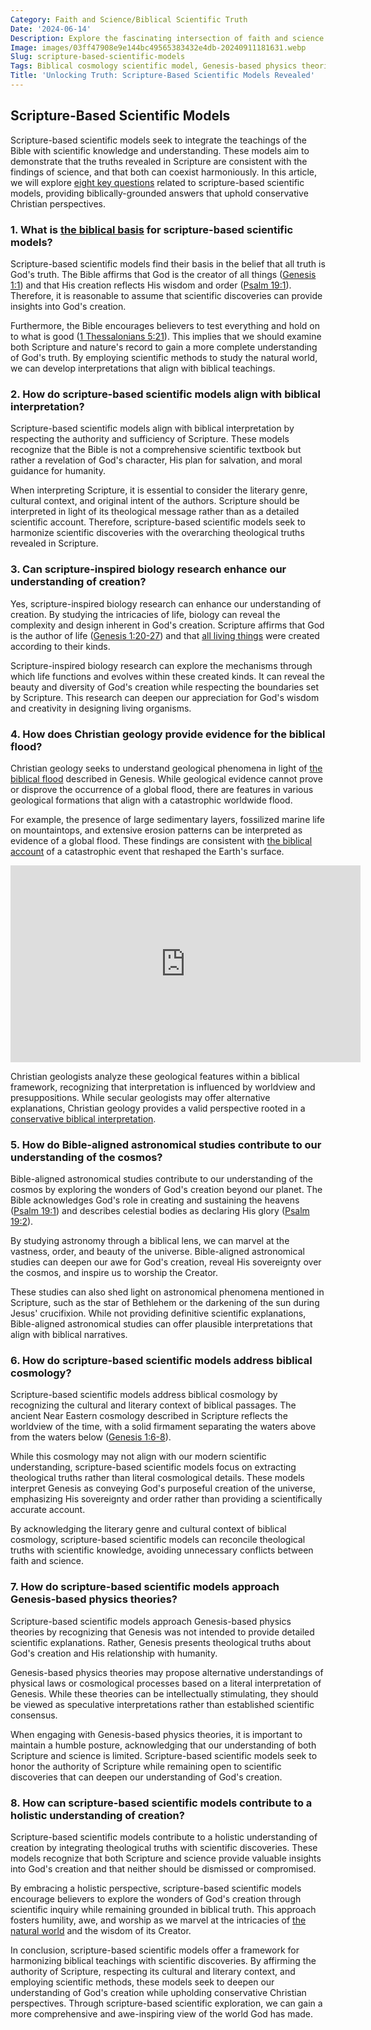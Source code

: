 ```yaml
---
Category: Faith and Science/Biblical Scientific Truth
Date: '2024-06-14'
Description: Explore the fascinating intersection of faith and science with Scripture-based scientific models like Biblical cosmology, Genesis-inspired physics, and Christian geology flood evidence in this enlightening article.
Image: images/03ff47908e9e144bc49565383432e4db-20240911181631.webp
Slug: scripture-based-scientific-models
Tags: Biblical cosmology scientific model, Genesis-based physics theories, Scripture-inspired biology research, Christian geology flood evidence, Bible-aligned astronomical studies
Title: 'Unlocking Truth: Scripture-Based Scientific Models Revealed'
---
```


## Scripture-Based Scientific Models

Scripture-based scientific models seek to integrate the teachings of the Bible with scientific knowledge and understanding. These models aim to demonstrate that the truths revealed in Scripture are consistent with the findings of science, and that both can coexist harmoniously. In this article, we will explore [eight key questions](/evolutionary-ethics-criticism) related to scripture-based scientific models, providing biblically-grounded answers that uphold conservative Christian perspectives.

### 1. What is [the biblical basis](/mens-ministry) for scripture-based scientific models?

Scripture-based scientific models find their basis in the belief that all truth is God's truth. The Bible affirms that God is the creator of all things ([Genesis 1:1](https://www.bibleref.com/Genesis/1/Genesis-1-1.html)) and that His creation reflects His wisdom and order ([Psalm 19:1](https://www.bibleref.com/Psalm/19/Psalm-19-1.html)). Therefore, it is reasonable to assume that scientific discoveries can provide insights into God's creation.

Furthermore, the Bible encourages believers to test everything and hold on to what is good ([1 Thessalonians 5:21](https://www.bibleref.com/1-Thessalonians/5/1-Thessalonians-5-21.html)). This implies that we should examine both Scripture and nature's record to gain a more complete understanding of God's truth. By employing scientific methods to study the natural world, we can develop interpretations that align with biblical teachings.

### 2. How do scripture-based scientific models align with biblical interpretation?

Scripture-based scientific models align with biblical interpretation by respecting the authority and sufficiency of Scripture. These models recognize that the Bible is not a comprehensive scientific textbook but rather a revelation of God's character, His plan for salvation, and moral guidance for humanity.

When interpreting Scripture, it is essential to consider the literary genre, cultural context, and original intent of the authors. Scripture should be interpreted in light of its theological message rather than as a detailed scientific account. Therefore, scripture-based scientific models seek to harmonize scientific discoveries with the overarching theological truths revealed in Scripture.

### 3. Can scripture-inspired biology research enhance our understanding of creation?

Yes, scripture-inspired biology research can enhance our understanding of creation. By studying the intricacies of life, biology can reveal the complexity and design inherent in God's creation. Scripture affirms that God is the author of life ([Genesis 1:20-27](https://www.bibleref.com/Genesis/1/Genesis-1-20.html)) and that [all living things](/fossil-record-interpretation) were created according to their kinds.

Scripture-inspired biology research can explore the mechanisms through which life functions and evolves within these created kinds. It can reveal the beauty and diversity of God's creation while respecting the boundaries set by Scripture. This research can deepen our appreciation for God's wisdom and creativity in designing living organisms.

### 4. How does Christian geology provide evidence for the biblical flood?

Christian geology seeks to understand geological phenomena in light of [the biblical flood](/fossil-record-interpretation) described in Genesis. While geological evidence cannot prove or disprove the occurrence of a global flood, there are features in various geological formations that align with a catastrophic worldwide flood.

For example, the presence of large sedimentary layers, fossilized marine life on mountaintops, and extensive erosion patterns can be interpreted as evidence of a global flood. These findings are consistent with [the biblical account](/creation-science-institutions) of a catastrophic event that reshaped the Earth's surface.


<iframe width="560" height="315" src="https://www.youtube.com/embed/mwLYKicooS8" frameborder="0" allow="autoplay; encrypted-media" allowfullscreen></iframe>


Christian geologists analyze these geological features within a biblical framework, recognizing that interpretation is influenced by worldview and presuppositions. While secular geologists may offer alternative explanations, Christian geology provides a valid perspective rooted in a [conservative biblical interpretation](/reconciling-bible-and-science).

### 5. How do Bible-aligned astronomical studies contribute to our understanding of the cosmos?

Bible-aligned astronomical studies contribute to our understanding of the cosmos by exploring the wonders of God's creation beyond our planet. The Bible acknowledges God's role in creating and sustaining the heavens ([Psalm 19:1](https://www.bibleref.com/Psalm/19/Psalm-19-1.html)) and describes celestial bodies as declaring His glory ([Psalm 19:2](https://www.bibleref.com/Psalm/19/Psalm-19-2.html)).

By studying astronomy through a biblical lens, we can marvel at the vastness, order, and beauty of the universe. Bible-aligned astronomical studies can deepen our awe for God's creation, reveal His sovereignty over the cosmos, and inspire us to worship the Creator.

These studies can also shed light on astronomical phenomena mentioned in Scripture, such as the star of Bethlehem or the darkening of the sun during Jesus' crucifixion. While not providing definitive scientific explanations, Bible-aligned astronomical studies can offer plausible interpretations that align with biblical narratives.

### 6. How do scripture-based scientific models address biblical cosmology?

Scripture-based scientific models address biblical cosmology by recognizing the cultural and literary context of biblical passages. The ancient Near Eastern cosmology described in Scripture reflects the worldview of the time, with a solid firmament separating the waters above from the waters below ([Genesis 1:6-8](https://www.bibleref.com/Genesis/1/Genesis-1-6.html)).

While this cosmology may not align with our modern scientific understanding, scripture-based scientific models focus on extracting theological truths rather than literal cosmological details. These models interpret Genesis as conveying God's purposeful creation of the universe, emphasizing His sovereignty and order rather than providing a scientifically accurate account.

By acknowledging the literary genre and cultural context of biblical cosmology, scripture-based scientific models can reconcile theological truths with scientific knowledge, avoiding unnecessary conflicts between faith and science.

### 7. How do scripture-based scientific models approach Genesis-based physics theories?

Scripture-based scientific models approach Genesis-based physics theories by recognizing that Genesis was not intended to provide detailed scientific explanations. Rather, Genesis presents theological truths about God's creation and His relationship with humanity.

Genesis-based physics theories may propose alternative understandings of physical laws or cosmological processes based on a literal interpretation of Genesis. While these theories can be intellectually stimulating, they should be viewed as speculative interpretations rather than established scientific consensus.

When engaging with Genesis-based physics theories, it is important to maintain a humble posture, acknowledging that our understanding of both Scripture and science is limited. Scripture-based scientific models seek to honor the authority of Scripture while remaining open to scientific discoveries that can deepen our understanding of God's creation.

### 8. How can scripture-based scientific models contribute to a holistic understanding of creation?

Scripture-based scientific models contribute to a holistic understanding of creation by integrating theological truths with scientific discoveries. These models recognize that both Scripture and science provide valuable insights into God's creation and that neither should be dismissed or compromised.

By embracing a holistic perspective, scripture-based scientific models encourage believers to explore the wonders of God's creation through scientific inquiry while remaining grounded in biblical truth. This approach fosters humility, awe, and worship as we marvel at the intricacies of [the natural world](/alternative-research-methodologies) and the wisdom of its Creator.

In conclusion, scripture-based scientific models offer a framework for harmonizing biblical teachings with scientific discoveries. By affirming the authority of Scripture, respecting its cultural and literary context, and employing scientific methods, these models seek to deepen our understanding of God's creation while upholding conservative Christian perspectives. Through scripture-based scientific exploration, we can gain a more comprehensive and awe-inspiring view of the world God has made.